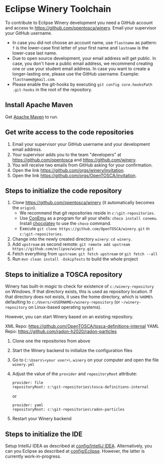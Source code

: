 <!---~~~~~~~~~~~~~~~~~~~~~~~~~~~~~~~~~~~~~~~~~~~~~~~~~~~~~~~~~~~~~~~~~~~~~~~~~~~
  ~ Copyright (c) 2020 Contributors to the Eclipse Foundation
  ~
  ~ See the NOTICE file(s) distributed with this work for additional
  ~ information regarding copyright ownership.
  ~
  ~ This program and the accompanying materials are made available under the
  ~ terms of the Eclipse Public License 2.0 which is available at
  ~ http://www.eclipse.org/legal/epl-2.0, or the Apache Software License 2.0
  ~ which is available at https://www.apache.org/licenses/LICENSE-2.0.
  ~
  ~ SPDX-License-Identifier: EPL-2.0 OR Apache-2.0
  ~~~~~~~~~~~~~~~~~~~~~~~~~~~~~~~~~~~~~~~~~~~~~~~~~~~~~~~~~~~~~~~~~~~~~~~~~~~~-->


# Eclipse Winery Toolchain

To contribute to Eclipse Winery development you need a GitHub account and access to <https://github.com/opentosca/winery>.
Email your supervisor your GitHub username.

- In case you did not choose an account name, use `flastname` as pattern:
  `f` is the lower-case first letter of your first name and
  `lastname` is the lower-case last name.
- Due to open source development, your email address will get public.
  In case, you don't have a public email address, we recommend creating one or use your student email address.
  In case you want to create a longer-lasting one, please use the GitHub username.
  Example: `flastname@gmail.com`.
- Please enable the git-hooks by executing `git config core.hooksPath .git-hooks` in the root of the repository.

## Install Apache Maven

Get [Apache Maven](https://maven.apache.org/) to run.

## Get write access to the code repositories

1. Email your supervisor your GitHub username and your development email address.
2. Your supervisor adds you to the team "developers" at <https://github.com/opentosca> and <https://github.com/winery>.
3. You will receive two emails from GitHub asking for your confirmation.
4. Open the link <https://github.com/orgs/winery/invitation>.
5. Open the link <https://github.com/orgs/OpenTOSCA/invitation>.

## Steps to initialize the code repository

1. Clone <https://github.com/opentosca/winery> (it automatically becomes the `origin`).
   - We recommend that git repositories reside in `c:\git-repositories`.
   - Use [ConEmu](https://conemu.github.io) as a program for all your shells: `choco install conemu`.
     Install [chocolatey](https://chocolatey.org/) to use the `choco` command.
   - Execute `git clone https://github.com/OpenTOSCA/winery.git` in `c:\git-repositories`.
2. Change into the newly created directory `winery`: `cd winery`.
3. Add `upstream` as second remote: `git remote add upstream https://github.com/eclipse/winery.git`
4. Fetch everything from `upstream`: `git fetch upstream` or `git fetch --all`
5. Run `mvn clean install -DskipTests` to build the whole project

## Steps to initialize a TOSCA repository

Winery has built-in *magic* to check for existence of `c:/winery-repository` on Windows.
If that directory exists, this is used as repository location.
If that directory does not exists, it uses the home directory, which is `%HOME%` defaulting to `c:/Users/<USERNAME>/winery-repository`
(or `~/winery-repository` on Linux-based operating systems).

However, you can start Winery based on an existing repository.

XML Repo: <https://github.com/OpenTOSCA/tosca-definitions-internal>
YAML Repo: https://github.com/radon-h2020/radon-particles

1. Clone one the repositories from above
2. Start the Winery backend to initialize the configuration files
3. Go to `C:\Users\<your user>\.winery` on your computer and open the file `winery.yml`
4. Adjust the value of the `provider` and `repositoryRoot` attribute:

   ```
   provider: file
   repositoryRoot: c:\git-repositories\tosca-definitions-internal
   ```
   or
   ```
   provider: yaml
   repositoryRoot: c:\git-repositories\radon-particles
   ```
5. Restart your Winery backend

## Steps to initialize the IDE

Setup IntelliJ IDEA as described at [config/IntelliJ IDEA](../config/IntelliJ%20IDEA/index.md).
Alternatively, you can you Eclipse as described at [config/Eclipse](../config/Eclipse/index.md).
However, the latter is currently work-in-progress.
